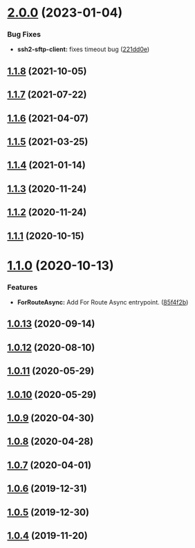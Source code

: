 # [2.0.0](https://github.com/benMain/nest-sftp/compare/v1.1.8...v2.0.0) (2023-01-04)


### Bug Fixes

* **ssh2-sftp-client:** fixes timeout bug ([221dd0e](https://github.com/benMain/nest-sftp/commit/221dd0e60bcebbabe7aa9b8f6ae9c8771fe0eda8))

## [1.1.8](https://github.com/benMain/nest-sftp/compare/v1.1.7...v1.1.8) (2021-10-05)

## [1.1.7](https://github.com/benMain/nest-sftp/compare/v1.1.6...v1.1.7) (2021-07-22)

## [1.1.6](https://github.com/benMain/nest-sftp/compare/v1.1.5...v1.1.6) (2021-04-07)

## [1.1.5](https://github.com/benMain/nest-sftp/compare/v1.1.4...v1.1.5) (2021-03-25)

## [1.1.4](https://github.com/benMain/nest-sftp/compare/v1.1.3...v1.1.4) (2021-01-14)

## [1.1.3](https://github.com/benMain/nest-sftp/compare/v1.1.2...v1.1.3) (2020-11-24)

## [1.1.2](https://github.com/benMain/nest-sftp/compare/v1.1.1...v1.1.2) (2020-11-24)

## [1.1.1](https://github.com/benMain/nest-sftp/compare/v1.1.0...v1.1.1) (2020-10-15)

# [1.1.0](https://github.com/benMain/nest-sftp/compare/v1.0.13...v1.1.0) (2020-10-13)


### Features

* **ForRouteAsync:** Add For Route Async entrypoint. ([85f4f2b](https://github.com/benMain/nest-sftp/commit/85f4f2b15d711fc14acf1bb4d57d836c9886e9ae))

## [1.0.13](https://github.com/benMain/nest-sftp/compare/v1.0.12...v1.0.13) (2020-09-14)

## [1.0.12](https://github.com/benMain/nest-sftp/compare/v1.0.11...v1.0.12) (2020-08-10)

## [1.0.11](https://github.com/benMain/nest-sftp/compare/v1.0.10...v1.0.11) (2020-05-29)

## [1.0.10](https://github.com/benMain/nest-sftp/compare/v1.0.9...v1.0.10) (2020-05-29)

## [1.0.9](https://github.com/benMain/nest-sftp/compare/v1.0.8...v1.0.9) (2020-04-30)

## [1.0.8](https://github.com/benMain/nest-sftp/compare/v1.0.7...v1.0.8) (2020-04-28)

## [1.0.7](https://github.com/benMain/nest-sftp/compare/v1.0.6...v1.0.7) (2020-04-01)

## [1.0.6](https://github.com/benMain/nest-sftp/compare/v1.0.5...v1.0.6) (2019-12-31)

## [1.0.5](https://github.com/benMain/nest-sftp/compare/v1.0.4...v1.0.5) (2019-12-30)

## [1.0.4](https://github.com/benMain/nest-sftp/compare/v1.0.3...v1.0.4) (2019-11-20)

